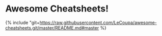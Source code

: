 # Awesome Cheatsheets!

{% include "git+https://raw.githubusercontent.com/LeCoupa/awesome-cheatsheets.git/master/README.md#master %}
